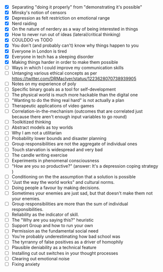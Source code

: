 * [x] Separating "doing it properly" from "demonstrating it's possible"
* [x] Minsky's notion of censors
* [x] Depression as felt restriction on emotional range
* [x] Nerd raiding
* [x] On the nature of nerdery as a way of being interested in things
* [x] How to never run out of ideas (lateral/critical thinking)
* [x] COULDDO vs TODO
* [x] You don't (and probably can't) know why things happen to you
* [x] Everyone in London is tired
* [x] Everyone in tech has a sleeping disorder
* [x] Making things harder in order to make them possible
* [ ] Ways in which I could improve my communication skills
* [ ] Untanging various ethical concepts as per https://twitter.com/DRMacIver/status/1223628070738939905
* [ ] Notes on my experience of poly
* [ ] Specific binary goals as a tool for self-development
* [ ] The physical world is much more hackable than the digital one
* [ ] "Wanting to do the thing real hard" is not actually a plan
* [ ] Therapeutic applications of video games
* [ ] Correlation-in-the-mechanism (outcomes that are correlated just because there aren't enough input variables to go round)
* [ ] Toolkitized thinking
* [ ] Abstract models as toy worlds
* [ ] Why I am not a utilitarian
* [ ] Probability lower bounds and disaster planning
* [ ] Group responsibilities are not the aggregate of individual ones
* [ ] Touch starvation is widespread and very bad
* [ ] The candle writing exercise
* [ ] Experiments in phenomenal consciousness
* [ ] "How are you so productive?" (answer: It's a depression coping strategy )
* [ ] Conditioning on the the assumption that a solution is possible
* [ ] "Just the way the world works" and cultural norms.
* [ ] Doing people a favour by making decisions.
* [ ] Sometimes your enemies are just sad, but that doesn't make them not your enemies.
* [ ] Group responsibilities are more than the sum of individual responsibilities.
* [ ] Reliability as the indicator of skill.
* [ ] The "Why are you saying this?" heuristic
* [ ] Support Group and how to run your own
* [ ] Permission as the fundamental social need
* [ ] You're probably underestimating how bad school was
* [ ] The tyrranny of false positives as a driver of homophily
* [ ] Plausible deniability as a technical feature
* [ ] Installing cut out switches in your thought processes
* [ ] Clearing out emotional noise
* [ ] Fixing anxiety
